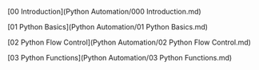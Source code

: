 
[00 Introduction](Python Automation/000 Introduction.md)

[01 Python Basics](Python Automation/01 Python Basics.md)

[02 Python Flow Control](Python Automation/02 Python Flow Control.md)

[03 Python Functions](Python Automation/03 Python Functions.md)
